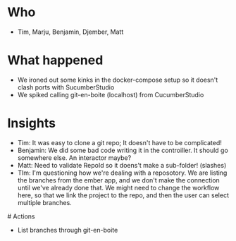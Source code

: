 # Who
* Tim, Marju, Benjamin, Djember, Matt

# What happened

* We ironed out some kinks in the docker-compose setup so it doesn't clash ports with SucumberStudio
* We spiked calling git-en-boite (localhost) from CucumberStudio

# Insights

* Tim: It was easy to clone a git repo; It doesn't have to be complicated!
* Benjamin: We did some bad code writing it in the controiller. It should go somewhere else. An interactor maybe?
* Matt: Need to validate RepoId so it doens't make a sub-folder! (slashes)
* TIm: I'm questioning how we're dealing with a reposotory. We are listing the branches from the ember app, and we don't make the connection until we've already done that. We might need to change the workflow here, so that we link the project to the repo, and then the user can select multiple branches.

# Actions

* List branches through git-en-boite
